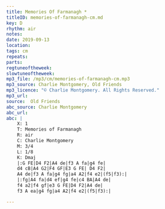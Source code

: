 ```yaml
---
title: Memories Of Farmanagh *
titleID: memories-of-farmanagh-cm.md
key: D
rhythm: air
notes:
date: 2019-09-13
location:
tags: cm
repeats:
parts:
regtuneoftheweek:
slowtuneoftheweek:
mp3_file: /mp3/cm/memories-of-farmanagh-cm.mp3
mp3_source: Charlie Montgomery, Old Friends
mp3_licence: "© Charlie Montgomery. All Rights Reserved."
mp3_url:
source:  Old Friends
abc_source: Charlie Montgomery
abc_url:
abc: |
    X: 1
    T: Memories of Farmanagh
    R: air
    C: Charlie Montgomery
    M: 3/4
    L: 1/8
    K: Dmaj
    |:G FE|D4 F2|A4 de|f3 A fa|g4 fe|
    d4 cB|A4 G2|F4 GF|E3 G FE| D4 F2|
    A4 de|f3 A fa|g4 fg|a4 A2|f4 e2|(f5|f3):|
    |:fg|A4 fa|d4 ef|g4 fe|c4 BA|A4 de|
    f4 a2|f4 gf|e3 G FE|D4 F2|A4 de|
    f3 A ea|g4 fg|a4 A2|f4 e2|(f5|f3):|

---
```

